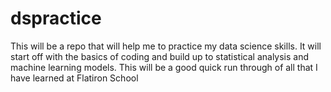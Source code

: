 # dspractice
This will be a repo that will help me to practice my data science skills. It will start off with the basics of coding and build up to statistical analysis and machine learning models. This will be a good quick run through of all that I have learned at Flatiron School

